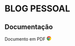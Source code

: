 <h1>BLOG PESSOAL</h1>


<h2>Documentação</h2 <h3>Documento em PDF</h3> <a name = "G" href="https://drive.google.com/file/d/1GQk0hatxU1H__DloPxY1aQL3Bbg5H54p/view?usp=sharing"><img src="https://github.com/devicons/devicon/blob/master/icons/chrome/chrome-original.svg" width="3%"  target="_blank"></a> 
